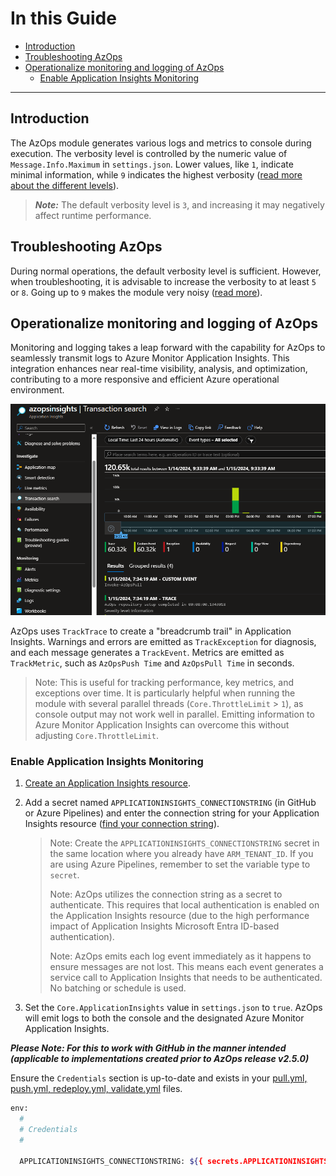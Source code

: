 # In this Guide

- [Introduction](#introduction)
- [Troubleshooting AzOps](#troubleshooting-azops)
- [Operationalize monitoring and logging of AzOps](#operationalize-monitoring-and-logging-of-azops)
  - [Enable Application Insights Monitoring](#enable-application-insights-monitoring)

---

## Introduction

The AzOps module generates various logs and metrics to console during execution. The verbosity level is controlled by the numeric value of `Message.Info.Maximum` in `settings.json`. Lower values, like `1`, indicate minimal information, while `9` indicates the highest verbosity ([read more about the different levels](https://psframework.org/documentation/documents/psframework/logging/basics/message-levels.html)).

> **_Note:_** The default verbosity level is `3`, and increasing it may negatively affect runtime performance.

## Troubleshooting AzOps

During normal operations, the default verbosity level is sufficient. However, when troubleshooting, it is advisable to increase the verbosity to at least `5` or `8`. Going up to `9` makes the module very noisy ([read more](https://github.com/azure/azops/wiki/troubleshooting)).

## Operationalize monitoring and logging of AzOps

Monitoring and logging takes a leap forward with the capability for AzOps to seamlessly transmit logs to Azure Monitor Application Insights. This integration enhances near real-time visibility, analysis, and optimization, contributing to a more responsive and efficient Azure operational environment.

![Transaction search](./Media/Monitoring/transactionsearch.png)

AzOps uses `TrackTrace` to create a "breadcrumb trail" in Application Insights. Warnings and errors are emitted as `TrackException` for diagnosis, and each message generates a `TrackEvent`. Metrics are emitted as `TrackMetric`, such as `AzOpsPush Time` and `AzOpsPull Time` in seconds.

> Note: This is useful for tracking performance, key metrics, and exceptions over time. It is particularly helpful when running the module with several parallel threads (`Core.ThrottleLimit` > `1`), as console output may not work well in parallel. Emitting information to Azure Monitor Application Insights can overcome this without adjusting `Core.ThrottleLimit`.

### Enable Application Insights Monitoring

1. [Create an Application Insights resource](https://learn.microsoft.com/en-us/azure/azure-monitor/app/create-workspace-resource#create-a-workspace-based-resource).
2. Add a secret named `APPLICATIONINSIGHTS_CONNECTIONSTRING` (in GitHub or Azure Pipelines) and enter the connection string for your Application Insights resource ([find your connection string](https://learn.microsoft.com/en-us/azure/azure-monitor/app/sdk-connection-string?tabs=dotnet5#find-your-connection-string)).

    > Note: Create the `APPLICATIONINSIGHTS_CONNECTIONSTRING` secret in the same location where you already have `ARM_TENANT_ID`. If you are using Azure Pipelines, remember to set the variable type to `secret`.
    >
    > Note: AzOps utilizes the connection string as a secret to authenticate. This requires that local authentication is enabled on the Application Insights resource (due to the high performance impact of Application Insights Microsoft Entra ID-based authentication).
    >
    > Note: AzOps emits each log event immediately as it happens to ensure messages are not lost. This means each event generates a service call to Application Insights that needs to be authenticated. No batching or schedule is used.

3. Set the `Core.ApplicationInsights` value in `settings.json` to `true`. AzOps will emit logs to both the console and the designated Azure Monitor Application Insights.

**_Please Note: For this to work with GitHub in the manner intended (applicable to implementations created prior to AzOps release v2.5.0)_**

Ensure the `Credentials` section is up-to-date and exists in your [pull.yml, push.yml, redeploy.yml, validate.yml](https://github.com/Azure/AzOps-Accelerator/blob/main/.github/workflows) files.

```bash
env:
  #
  # Credentials
  #

  APPLICATIONINSIGHTS_CONNECTIONSTRING: ${{ secrets.APPLICATIONINSIGHTS_CONNECTIONSTRING }}
```